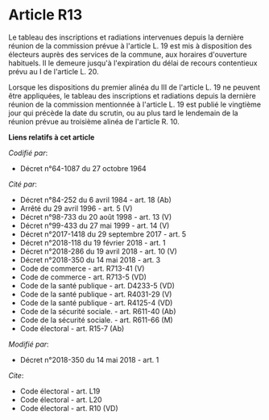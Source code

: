 # Article R13

Le tableau des inscriptions et radiations intervenues depuis la dernière réunion de la commission prévue à l'article L. 19
est mis à disposition des électeurs auprès des services de la commune, aux horaires d'ouverture habituels. Il le demeure
jusqu'à l'expiration du délai de recours contentieux prévu au I de l'article L. 20. 

Lorsque les dispositions du premier alinéa du III de l'article L. 19 ne peuvent être appliquées, le tableau des inscriptions
et radiations depuis la dernière réunion de la commission mentionnée à l'article L. 19 est publié le vingtième jour qui
précède la date du scrutin, ou au plus tard le lendemain de la réunion prévue au troisième alinéa de l'article R. 10.

**Liens relatifs à cet article**

_Codifié par_:

  - Décret n°64-1087 du 27 octobre 1964

_Cité par_:

  - Décret n°84-252 du 6 avril 1984 - art. 18 (Ab)
  - Arrêté du 29 avril 1996 - art. 5 (V)
  - Décret n°98-733 du 20 août 1998 - art. 13 (V)
  - Décret n°99-433 du 27 mai 1999 - art. 14 (V)
  - Décret n°2017-1418 du 29 septembre 2017 - art. 5
  - Décret n°2018-118 du 19 février 2018 - art. 1
  - Décret n°2018-286 du 19 avril 2018 - art. 10 (V)
  - Décret n°2018-350 du 14 mai 2018 - art. 3
  - Code de commerce - art. R713-41 (V)
  - Code de commerce - art. R713-5 (VD)
  - Code de la santé publique - art. D4233-5 (VD)
  - Code de la santé publique - art. R4031-29 (V)
  - Code de la santé publique - art. R4125-4 (VD)
  - Code de la sécurité sociale. - art. R611-40 (Ab)
  - Code de la sécurité sociale. - art. R611-66 (M)
  - Code électoral - art. R15-7 (Ab)

_Modifié par_:

  - Décret n°2018-350 du 14 mai 2018 - art. 1

_Cite_:

  - Code électoral - art. L19
  - Code électoral - art. L20
  - Code électoral - art. R10 (VD)
